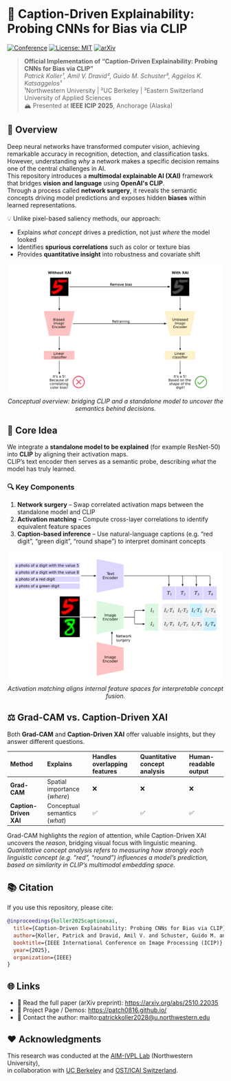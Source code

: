 
# 🧠 Caption-Driven Explainability: Probing CNNs for Bias via CLIP

[![Conference](https://img.shields.io/badge/ICIP-2025-blue)]()
[![License: MIT](https://img.shields.io/badge/License-MIT-green.svg)](LICENSE)
[![arXiv](https://img.shields.io/badge/arXiv-2510.22035-red)](https://arxiv.org/abs/2510.22035)

> **Official Implementation of “Caption-Driven Explainability: Probing CNNs for Bias via CLIP”**  
> *Patrick Koller¹, Amil V. Dravid², Guido M. Schuster³, Aggelos K. Katsaggelos¹*  
> ¹Northwestern University | ²UC Berkeley | ³Eastern Switzerland University of Applied Sciences  
> 🏔️ Presented at **IEEE ICIP 2025**, Anchorage (Alaska)


## 🚀 Overview

Deep neural networks have transformed computer vision, achieving remarkable accuracy in recognition, detection, and classification tasks.  
However, understanding *why* a network makes a specific decision remains one of the central challenges in AI.  
This repository introduces a **multimodal explainable AI (XAI)** framework that bridges **vision and language** using **OpenAI's CLIP**.  
Through a process called **network surgery**, it reveals the semantic concepts driving model predictions and exposes hidden **biases** within learned representations.

💡 Unlike pixel-based saliency methods, our approach:
- Explains *what concept* drives a prediction, not just *where* the model looked  
- Identifies **spurious correlations** such as color or texture bias  
- Provides **quantitative insight** into robustness and covariate shift  

<p align="center">
  <img src="doc/source/figures/abstract/abstract_3_xai.png" width="700"><br>
  <em>Conceptual overview: bridging CLIP and a standalone model to uncover the semantics behind decisions.</em>
</p>


## 🧩 Core Idea

We integrate a **standalone model to be explained** (for example ResNet-50) into **CLIP** by aligning their activation maps.  
CLIP’s text encoder then serves as a semantic probe, describing *what* the model has truly learned.

### 🔍 Key Components
1. **Network surgery** – Swap correlated activation maps between the standalone model and CLIP  
2. **Activation matching** – Compute cross-layer correlations to identify equivalent feature spaces  
3. **Caption-based inference** – Use natural-language captions (e.g. “red digit”, “green digit”, “round shape”) to interpret dominant concepts  

<p align="center">
  <img src="doc/source/figures/abstract/abstract_2_clip.png" width="650"><br>
  <em>Activation matching aligns internal feature spaces for interpretable concept fusion.</em>
</p>


## ⚖️ Grad-CAM vs. Caption-Driven XAI

Both **Grad-CAM** and **Caption-Driven XAI** offer valuable insights, but they answer different questions.

| Method | Explains | Handles overlapping features | Quantitative concept analysis | Human-readable output |
|:--|:--|:--|:--|:--|
| **Grad-CAM** | Spatial importance (*where*) | ❌ | ❌ | ❌ |
| **Caption-Driven XAI** | Conceptual semantics (*what*) | ✅ | ✅ | ✅ |

Grad-CAM highlights the *region* of attention, while Caption-Driven XAI uncovers the *reason*, bridging visual focus with linguistic meaning.  
*Quantitative concept analysis refers to measuring how strongly each linguistic concept (e.g. “red”, “round”) influences a model’s prediction, based on similarity in CLIP’s multimodal embedding space.*


## 📚 Citation

If you use this repository, please cite:

```bibtex
@inproceedings{koller2025captionxai,
  title={Caption-Driven Explainability: Probing CNNs for Bias via CLIP},
  author={Koller, Patrick and Dravid, Amil V. and Schuster, Guido M. and Katsaggelos, Aggelos K.},
  booktitle={IEEE International Conference on Image Processing (ICIP)},
  year={2025},
  organization={IEEE}
}
```


## 🌐 Links

- 📄 Read the full paper (arXiv preprint): https://arxiv.org/abs/2510.22035  
- 🧠 Project Page / Demos: https://patch0816.github.io/  
- 💬 Contact the author: mailto:patrickkoller2028@u.northwestern.edu  


## ❤️ Acknowledgments

This research was conducted at the [AIM-IVPL Lab](https://sites.northwestern.edu/ivpl/) (Northwestern University),  
in collaboration with [UC Berkeley](https://www.berkeley.edu/) and [OST/ICAI Switzerland](https://www.ost.ch/de/forschung-und-dienstleistungen/interdisziplinaere-themen/icai-interdisciplinary-center-for-artificial-intelligence).